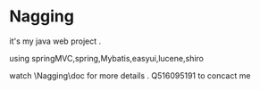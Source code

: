 # Nagging
it's my java web project .

using springMVC,spring,Mybatis,easyui,lucene,shiro


watch \Nagging\doc for more details . 
Q516095191 to concact me 
